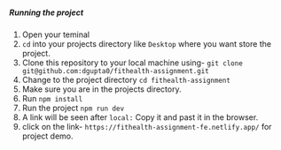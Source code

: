 ##### Running the project

1. Open your teminal
2. `cd` into your projects directory like `Desktop` where you want store the project.
3. Clone this repository to your local machine using-
   `git clone git@github.com:dgupta0/fithealth-assignment.git`
4. Change to the project directory `cd fithealth-assignment`
5. Make sure you are in the projects directory.
6. Run `npm install`
7. Run the project `npm run dev`
8. A link will be seen after `local:` Copy it and past it in the browser.
9. click on the link- `https://fithealth-assignment-fe.netlify.app/` for project demo.
